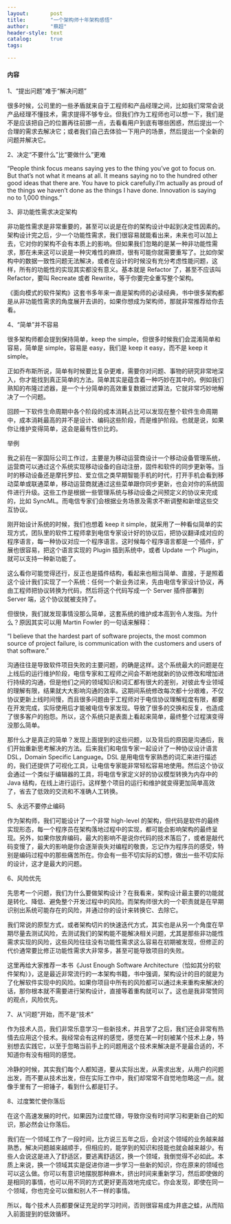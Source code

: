 ```yaml
---
layout:       post
title:        "一个架构师十年架构感悟"
author:       "蔡超"
header-style: text
catalog:      true
tags:

---
```


#### **内容**

1、“提出问题”难于“解决问题”

很多时候，公司里的一些矛盾就来自于工程师和产品经理之间，比如我们常常会说产品经理不懂技术，需求提得不够专业。但我们作为工程师也可以想一下，我们是不是应该把自己的位置再往前挪一点，去看看用户到底有哪些困惑，然后提出一个合理的需求去解决它；或者我们自己去体验一下用户的场景，然后提出一个全新的问题并解决它。

2、决定“不要什么”比“要做什么”更难

“People think focus means saying yes to the thing you’ve got to focus on. But that’s not what it means at all. It means saying no to the hundred other good ideas that there are. You have to pick carefully.I’m actually as proud of the things we haven’t done as the things I have done. Innovation is saying no to 1,000 things.”

3、非功能性需求决定架构

非功能性需求是非常重要的，甚至可以说是在你的架构设计中起到决定性因素的。架构设计完之后，少一个功能性需求，我们很容易就能看出来，未来也可以加上去，它对你的架构不会有本质上的影响。但如果我们忽略的是某一种非功能性需求，那在未来这可以说是一种灾难性的麻烦，很有可能你就需要重写了。比如你架构中的数据一致性问题无法解决，或者在设计的时候没有充分考虑性能问题，这样，所有的功能性的实现其实都没有意义。基本就是 Refactor 了，甚至不应该叫 Refactor，要叫 Recreate 或者 Rewrite，等于你要完全重写整个架构。

《面向模式的软件架构》这套书多年来一直是架构师的必读经典，书中很多架构都是从非功能性需求的角度展开去讲的，如果你想成为架构师，那就非常推荐给你去看。

4、“简单”并不容易

很多架构师都会提到保持简单，keep the simple，但很多时候我们会混淆简单和容易，简单是 simple，容易是 easy，我们是 keep it easy，而不是 keep it simple。

正如乔布斯所说，简单有时候要比复杂更难，需要你对问题、事物的研究非常地深入，你才能找到真正简单的方法。简单其实是蕴含着一种巧妙在其中的。例如我们熟知的布隆过滤器，是一个十分简单的高效重复数据过滤算法，它就非常巧妙地解决了一个问题。

回顾一下软件生命周期中各个阶段的成本消耗占比可以发现在整个软件生命周期中，成本消耗最高的并不是设计、编码这些阶段，而是维护阶段。也就是说，如果你让维护变得简单，这会是最有性价比的。

举例

我之前在一家国际公司工作过，主要是为移动运营商设计一个移动设备管理系统，运营商可以通过这个系统实现移动设备的自动注册，固件和软件的同步更新等。当时的移动设备还是摩托罗拉、爱立信之类早期智能手机的时代，打开手机会看到移动菜单或联通菜单，移动运营商就通过这些菜单跟你同步更新，也会对你的系统固件进行升级。这些工作是根据一些管理系统与移动设备之间预定义的协议来完成的，比如 SyncML。而电信专家们会根据业务场景及需求不断调整和新增这些交互协议。

刚开始设计系统的时候，我们也想着 keep it simple，就采用了一种看似简单的实现方式，团队里的软件工程师拿到电信专家设计好的协议后，把协议翻译成对应的程序语言，每一种协议对应一个程序语言。这时候每个程序语言都是一个插件，扩展也很容易，把这个语言实现的 Plugin 插到系统中，或者 Update 一个 Plugin，就可以支持一种新功能了。

这么看你可能觉得还行，反正也是插件结构，看起来也相当简单、直接，于是照着这个设计我们实现了一个系统：任何一个新业务过来，先由电信专家设计协议，再由工程师把协议转换为代码，然后将这个代码写成一个 Server 插件部署到 Server 端，这个协议就被支持了。

但很快，我们就发现事情没那么简单，这套系统的维护成本高到令人发指。为什么？原因其实可以用 Martin Fowler 的一句话来解释：

“I believe that the hardest part of software projects, the most common source of project failure, is communication with the customers and users of that software.”

沟通往往是导致软件项目失败的主要问题，的确是这样。这个系统最大的问题是在上线后的运行维护阶段，电信专家和工程师之间会不断地就新的协议修改和增加进行持续的沟通，但是他们之间的领域知识和词汇都有很大的差别，对彼此专业领域的理解有限，结果就大大影响沟通的效率。这期间系统修改每次都十分艰难，不仅协议更新上线时间慢，而且很多问题由于工程师对于电信协议理解程度有限，都要在开发完成，实际使用后才能被电信专家发现。导致了很多的交换和反复，也造成了很多客户的抱怨。所以，这个系统只是表面上看起来简单，最终整个过程演变得没那么简单。

那什么才是真正的简单？发现上面提到的这些问题，以及背后的原因是沟通后，我们开始重新思考解决的方法。后来我们和电信专家一起设计了一种协议设计语言 DSL，Domain Specific Language。DSL 是用电信专家熟悉的词汇来进行描述的，我们还提供了可视化工具，让电信专家能非常轻松容易地使用。然后这个协议会通过一个类似于编辑器的工具，将电信专家定义好的协议模型转换为内存中的 Java 结构，在线上进行运行。这样整个项目的运行和维护就变得更加简单高效了，省去了低效的交流和不准确人工转换。

5、永远不要停止编码

作为架构师，我们可能设计了一个非常 high-level 的架构，但代码是软件的最终实现形态，每一个程序员在架构落地过程中的实现，都可能会影响架构的最终呈现。另外，如果你放弃编码，最大的影响不是说你代码的技术落后了，或者是敲代码变慢了，最大的影响是你会逐渐丧失对编程的敬畏，忘记作为程序员的感受，特别是编码过程中的那些痛苦所在。你会有一些不切实际的幻想，做出一些不切实际的设计，这才是最大的问题。

6、风险优先

先思考一个问题，我们为什么要做架构设计？在我看来，架构设计最主要的功能就是转化、降低、避免整个开发过程中的风险。而架构师很大的一个职责就是在早期识别出系统可能存在的风险，并通过你的设计来转换它、去除它。

我们常说的原型方式，或者架构切片的快速迭代方式，其实也是从另一个角度在早期尽量去测试风险，去测试我们的架构能不能解决相关问题，尤其是那些非功能性需求实现的风险，这些风险往往没有功能性需求这么容易在初期被发现，但修正的代价通常要比修正功能性需求大非常多，甚至可能导致项目的失败。

这里再给大家推荐一本书《Just Enough Software Architecture（恰如其分的软件架构）》，这是最近非常流行的一本架构书籍，书中强调，架构设计的目的就是为了化解软件实现中的风险。如果你项目中所有的风险都可以通过未来重构来解决的话，那你根本就不需要进行架构设计，直接等着重构就可以了。这也是我非常赞同的观点，风险优先。

7、从“问题”开始，而不是“技术”

作为技术人员，我们非常乐意学习一些新技术，并且学了之后，我们还会非常有热情去应用这个技术。我经常会有这样的感觉，感觉在某一时刻被某个技术上身，特别想去实践它，以至于忽略当前手上的问题用这个技术来解决是不是最合适的，不知道你有没有相同的感觉。

冷静的时候，其实我们每个人都知道，要从实际出发，从需求出发，从用户的问题出发，而不要从技术出发，但在实际工作中，我们却常常不自觉地忽略这一点。就像手里有了一把锤子，看到什么都是钉子。

8、过度繁忙使你落后

在这个高速发展的时代，如果因为过度忙碌，导致你没有时间学习和更新自己的知识，那必然会让你落后。

我们在一个领域工作了一段时间，比方说三五年之后，会对这个领域的业务越来越熟悉，解决问题越来越顺手，但相应的，能学到的知识和技能也就会越来越少。有些人会说这是进入了舒适区，要逃离舒适区，换一个领域，我倒觉得不必如此。本质上来说，换一个领域其实是促进你进一步学习一些新的知识，你在原来的领域也可以这么做。你可以有意识地摆脱那种麻木，挤出时间来重新学习，然后即使做的是相同的事情，也可以用不同的方式更好更高效地完成它。你会发现，即使在同一个领域，你也完全可以做和别人不一样的事情。

所以，每个技术人员都要保证充足的学习时间，否则很容易成为井底之蛙，从而陷入前面提到的低效循环。

